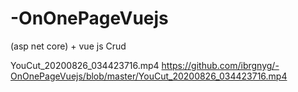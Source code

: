 # -OnOnePageVuejs
(asp net core) + vue js  Crud

YouCut_20200826_034423716.mp4
https://github.com/ibrgnyg/-OnOnePageVuejs/blob/master/YouCut_20200826_034423716.mp4
